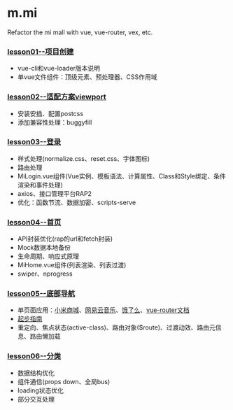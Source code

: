 # m.mi
Refactor the mi mall with vue, vue-router, vex, etc.

### [lesson01--项目创建](https://github.com/tonyfree/m.mi/tree/lesson01)
+ vue-cli和vue-loader版本说明
+ 单vue文件组件：顶级元素、预处理器、CSS作用域

### [lesson02--适配方案viewport](https://github.com/tonyfree/m.mi/tree/lesson02)
+ 安装安插、配置postcss
+ 添加兼容性处理：buggyfill

### [lesson03--登录](https://github.com/tonyfree/m.mi/tree/lesson03)
+ 样式处理(normalize.css、reset.css、字体图标)
+ 路由处理
+ MiLogin.vue组件(Vue实例、模板语法、计算属性、Class和Style绑定、条件渲染和事件处理)
+ axios、接口管理平台RAP2
+ 优化：函数节流、数据加密、scripts-serve

### [lesson04--首页](https://github.com/tonyfree/m.mi/tree/lesson04)
+ API封装优化(rap的url和fetch封装)
+ Mock数据本地备份
+ 生命周期、响应式原理
+ MiHome.vue组件(列表渲染、列表过渡)
+ swiper、nprogress

### [lesson05--底部导航](https://github.com/tonyfree/m.mi/tree/lesson05)
+ 单页面应用：[小米商城](https://m.mi.com/)、[网易云音乐](https://music.163.com/)、[饿了么](https://www.ele.me)、[vue-router文档](https://router.vuejs.org/zh/)
+ [起步指南](https://router.vuejs.org/zh/guide/#html)
+ 重定向、焦点状态(active-class)、路由对象($route)、过渡动效、路由元信息、路由懒加载

### [lesson06--分类](https://github.com/tonyfree/m.mi/tree/lesson06)
+ 数据结构优化
+ 组件通信(props down、全局bus)
+ loading状态优化
+ 部分交互处理
